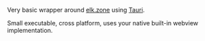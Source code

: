 Very basic wrapper around [elk.zone](https://elk.zone) using [Tauri](https://tauri.app). 

Small executable, cross platform, uses your native built-in webview implementation. 
